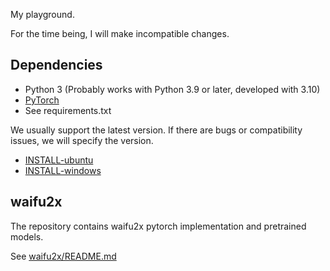 My playground.

For the time being, I will make incompatible changes.

## Dependencies

- Python 3 (Probably works with Python 3.9 or later, developed with 3.10)
- [PyTorch](https://pytorch.org/get-started/locally/)
- See requirements.txt

We usually support the latest version. If there are bugs or compatibility issues, we will specify the version.

- [INSTALL-ubuntu](INSTALL-ubuntu.md)
- [INSTALL-windows](INSTALL-windows.md)

## waifu2x

The repository contains waifu2x pytorch implementation and pretrained models.

See [waifu2x/README.md](waifu2x/README.md)
